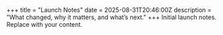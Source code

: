 +++
title = "Launch Notes"
date = 2025-08-31T20:46:00Z
description = "What changed, why it matters, and what’s next."
+++
Initial launch notes. Replace with your content.
